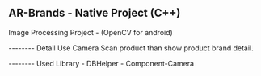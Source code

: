 AR-Brands - Native Project (C++)
--------
Image Processing Project - (OpenCV for android)


-------- Detail
Use Camera Scan product than show product brand detail. 


-------- Used Library
	- DBHelper
	- Component-Camera